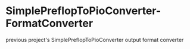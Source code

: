 # SimplePreflopToPioConverter-FormatConverter
previous project's SimplePreflopToPioConverter output format converter
